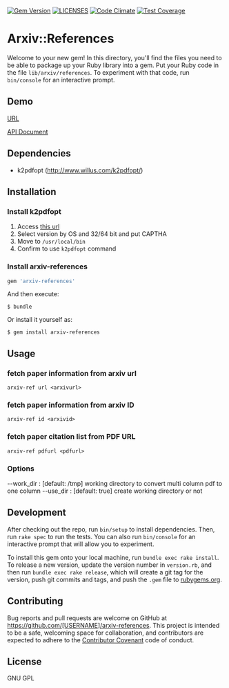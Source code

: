 [![Gem Version](https://badge.fury.io/rb/arxiv-references.svg)](https://badge.fury.io/rb/arxiv-references)
[![LICENSES](https://img.shields.io/badge/LICENSE-GPL-blue.svg)](https://img.shields.io/badge/LICENSE-GPL-blue.svg)
[![Code Climate](https://codeclimate.com/github/nishimuuu/Arxiv-references/badges/gpa.svg)](https://codeclimate.com/github/nishimuuu/Arxiv-references)
[![Test Coverage](https://codeclimate.com/github/nishimuuu/Arxiv-references/badges/coverage.svg)](https://codeclimate.com/github/nishimuuu/Arxiv-references/coverage)
# Arxiv::References

Welcome to your new gem! In this directory, you'll find the files you need to be able to package up your Ruby library into a gem. Put your Ruby code in the file `lib/arxiv/references`. To experiment with that code, run `bin/console` for an interactive prompt.

## Demo
[URL](http://153.126.133.121/arxiv-references-api/html/index.html)

[API Document](http://153.126.133.121/arxiv-references-api/html/api.html)

## Dependencies

- k2pdfopt (http://www.willus.com/k2pdfopt/)

## Installation

### Install k2pdfopt

1. Access [this url](http://www.willus.com/k2pdfopt/download/)
2. Select version by OS and 32/64 bit and put CAPTHA
3. Move to `/usr/local/bin`
4. Confirm to use `k2pdfopt` command

### Install arxiv-references

```ruby
gem 'arxiv-references'
```

And then execute:

    $ bundle

Or install it yourself as:

    $ gem install arxiv-references

## Usage

### fetch paper information from arxiv url
`arxiv-ref url <arxivurl>`

### fetch paper information from arxiv ID
`arxiv-ref id <arxivid>`

### fetch paper citation list from PDF URL
`arxiv-ref pdfurl <pdfurl>`

### Options
--work_dir : [default: /tmp] working directory to convert multi column pdf to one column
--use_dir  : [default: true] create working directory or not


## Development

After checking out the repo, run `bin/setup` to install dependencies. Then, run `rake spec` to run the tests. You can also run `bin/console` for an interactive prompt that will allow you to experiment.

To install this gem onto your local machine, run `bundle exec rake install`. To release a new version, update the version number in `version.rb`, and then run `bundle exec rake release`, which will create a git tag for the version, push git commits and tags, and push the `.gem` file to [rubygems.org](https://rubygems.org).

## Contributing

Bug reports and pull requests are welcome on GitHub at https://github.com/[USERNAME]/arxiv-references. This project is intended to be a safe, welcoming space for collaboration, and contributors are expected to adhere to the [Contributor Covenant](contributor-covenant.org) code of conduct.


## License

GNU GPL
